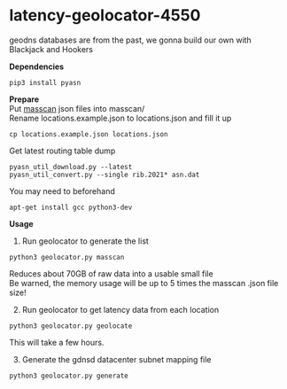 # latency-geolocator-4550

geodns databases are from the past, we gonna build our own with Blackjack and Hookers

**Dependencies**<br />
```
pip3 install pyasn
```

**Prepare**<br />
Put [masscan](https://github.com/robertdavidgraham/masscan) json files into masscan/<br />
Rename locations.example.json to locations.json and fill it up<br />
```
cp locations.example.json locations.json
```
Get latest routing table dump
```
pyasn_util_download.py --latest
pyasn_util_convert.py --single rib.2021* asn.dat
```
You may need to beforehand
```
apt-get install gcc python3-dev
```

**Usage**<br />
1. Run geolocator to generate the list<br />
```
python3 geolocator.py masscan
```
Reduces about 70GB of raw data into a usable small file<br />
Be warned, the memory usage will be up to 5 times the masscan .json file size!<br />

2. Run geolocator to get latency data from each location
```
python3 geolocator.py geolocate
```
This will take a few hours.

3. Generate the gdnsd datacenter subnet mapping file
```
python3 geolocator.py generate
```
